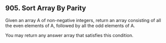 ## 905. Sort Array By Parity

Given an array A of non-negative integers, return an array consisting of all the even elements of A, followed by all the odd elements of A.  

You may return any answer array that satisfies this condition.
